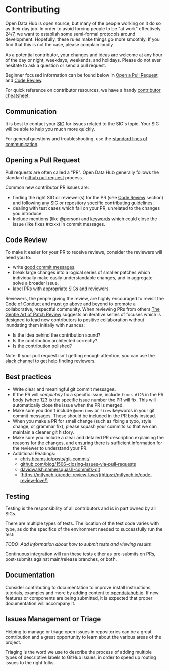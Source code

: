 # Contributing

Open Data Hub is open source, but many of the people working on it do so as their day job.
In order to avoid forcing people to be "at work" effectively 24/7, we want to establish some semi-formal protocols around development.
Hopefully, these rules make things go more smoothly.
If you find that this is not the case, please complain loudly.

As a potential contributor, your changes and ideas are welcome at any hour of the day or night, weekdays, weekends, and holidays.
Please do not ever hesitate to ask a question or send a pull request.

Beginner focused information can be found below in [Open a Pull Request](#open-a-pull-request) and [Code Review](#code-review).

For quick reference on contributor resources, we have a handy [contributor cheatsheet](contributor-cheatsheet.md).

## Communication

It is best to contact your [SIG](./sigs.yaml) for issues related to the SIG's topic. Your SIG will be able to help you much more quickly.

For general questions and troubleshooting, use the [standard lines of communication](./README.md).

## Opening a Pull Request

Pull requests are often called a "PR".
Open Data Hub generally follows the standard [github pull request](https://help.github.com/articles/about-pull-requests/) process.

Common new contributor PR issues are:

* finding the right SIG or reviewer(s) for the PR (see [Code Review](#code-review) section) and following any SIG or repository specific contributing guidelines.
* dealing with test cases which fail on your PR, unrelated to the changes you introduce.
* Include mentions (like @person) and [keywords](https://help.github.com/en/articles/closing-issues-using-keywords) which could close the issue (like fixes #xxxx) in commit messages.

## Code Review

To make it easier for your PR to receive reviews, consider the reviewers will need you to:

* write [good commit messages](https://chris.beams.io/posts/git-commit/).
* break large changes into a logical series of smaller patches which individually make easily understandable changes, and in aggregate solve a broader issue.
* label PRs with appropriate SIGs and reviewers.

Reviewers, the people giving the review, are highly encouraged to revisit the [Code of Conduct](https://github.com/opendatahub-io/opendatahub-community/blob/master/CODE_OF_CONDUCT.md) and must go above and beyond to promote a collaborative, respectful community.
When reviewing PRs from others [The Gentle Art of Patch Review](http://sage.thesharps.us/2014/09/01/the-gentle-art-of-patch-review/) suggests an iterative series of focuses which is designed to lead new contributors to positive collaboration without inundating them initially with nuances:

* Is the idea behind the contribution sound?
* Is the contribution architected correctly?
* Is the contribution polished?

Note: If your pull request isn't getting enough attention, you can use the [slack channel](https://odh-io.slack.com) to get help finding reviewers.

## Best practices

- Write clear and meaningful git commit messages.
- If the PR will *completely* fix a specific issue, include `fixes #123` in the PR body (where 123 is the specific issue number the PR will fix. This will automatically close the issue when the PR is merged.
- Make sure you don't include `@mentions` or `fixes` keywords in your git commit messages. These should be included in the PR body instead.
- When you make a PR for small change (such as fixing a typo, style change, or grammar fix), please squash your commits so that we can maintain a cleaner git history.
- Make sure you include a clear and detailed PR description explaining the reasons for the changes, and ensuring there is sufficient information for the reviewer to understand your PR.
- Additional Readings: 
    - [chris.beams.io/posts/git-commit/](https://chris.beams.io/posts/git-commit/)
    - [github.com/blog/1506-closing-issues-via-pull-requests ](https://github.com/blog/1506-closing-issues-via-pull-requests)
    - [davidwalsh.name/squash-commits-git ](https://davidwalsh.name/squash-commits-git)
    - [https://mtlynch.io/code-review-love/](https://mtlynch.io/code-review-love/)

## Testing

Testing is the responsibility of all contributors and is in part owned by all SIGs.

There are multiple types of tests.
The location of the test code varies with type, as do the specifics of the environment needed to successfully run the test:

*TODO: Add information about how to submit tests and viewing results*

Continuous integration will run these tests either as pre-submits on PRs, post-submits against main/release branches, or both.

## Documentation

Consider contributing to documentation to improve install instructions, tutorials, examples and more by adding content to [opendatahub.io](https://github.com/opendatahub-io/opendatahub.io).  If new features or components are being submitted, it is expected that proper documentation will accompany it.

## Issues Management or Triage

Helping to manage or triage open issues in repositories can be a great contribution and a great opportunity to learn about the various areas of the project.

Triaging is the word we use to describe the process of adding multiple types of descriptive labels to GitHub issues, in order to speed up routing issues to the right folks.
